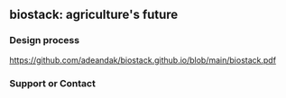 ## biostack: agriculture's future

### Design process
https://github.com/adeandak/biostack.github.io/blob/main/biostack.pdf

### Support or Contact

